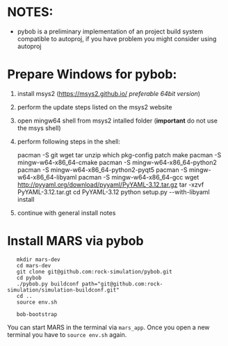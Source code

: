 # NOTES:

  - pybob is a preliminary implementation of an project build system compatible
     to autoproj, if you have problem you might consider using autoproj

# Prepare Windows for pybob:

  1. install msys2 (https://msys2.github.io/ *preferable 64bit version*)
  2. perform the update steps listed on the msys2 website
  3. open mingw64 shell from msys2 intalled folder
     (**important** do not use the msys shell)
  4. perform following steps in the shell:

        pacman -S git wget tar unzip which pkg-config patch make
        pacman -S mingw-w64-x86_64-cmake
        pacman -S mingw-w64-x86_64-python2
        pacman -S mingw-w64-x86_64-python2-pyqt5
        pacman -S mingw-w64-x86_64-libyaml
        pacman -S mingw-w64-x86_64-gcc
        wget http://pyyaml.org/download/pyyaml/PyYAML-3.12.tar.gz
        tar -xzvf PyYAML-3.12.tar.gt
        cd PyYAML-3.12
        python setup.py --with-libyaml install

  5. continue with general install notes

# Install MARS via pybob

       mkdir mars-dev
       cd mars-dev
       git clone git@github.com:rock-simulation/pybob.git
       cd pybob
       ./pybob.py buildconf path="git@github.com:rock-simulation/simulation-buildconf.git"
       cd ..
       source env.sh

       bob-bootstrap

  You can start MARS in the terminal via `mars_app`.
  Once you open a new terminal you have to `source env.sh` again.
  
